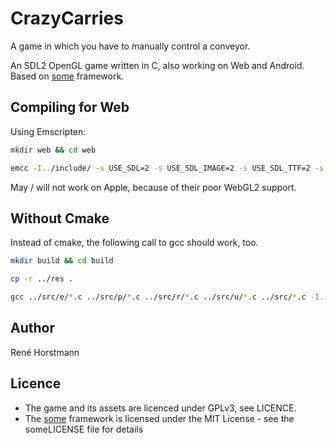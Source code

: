 # CrazyCarries

A game in which you have to manually control a conveyor.

An SDL2 OpenGL game written in C, also working on Web and Android. Based on [some](https://github.com/renehorstmann/some) framework.

## Compiling for Web

Using Emscripten:

```sh
mkdir web && cd web

emcc -I../include/ -s USE_SDL=2 -s USE_SDL_IMAGE=2 -s USE_SDL_TTF=2 -s FULL_ES3=1 -s SDL2_IMAGE_FORMATS='["png"]' --preload-file ../res -s ALLOW_MEMORY_GROWTH=1 -DOPTION_GLES -DOPTION_SDL -DOPTION_TTF ../src/e/*.c ../src/p/*.c ../src/r/*.c ../src/u/*.c ../src/*.c -o index.html
```

May / will not work on Apple, because of their poor WebGL2 support.

## Without Cmake

Instead of cmake, the following call to gcc should work, too.

```sh
mkdir build && cd build

cp -r ../res .

gcc ../src/e/*.c ../src/p/*.c ../src/r/*.c ../src/u/*.c ../src/*.c -I../include/ $(sdl2-config --cflags --libs) -lSDL2_image -lSDL2_ttf -lglew32 -lopengl32 -lglu32 -DOPTION_GLEW -DOPTION_SDL -DOPTION_TTF -o some
```

## Author

René Horstmann

## Licence

- The game and its assets are licenced under GPLv3, see LICENCE.
- The [some](https://github.com/renehorstmann/some) framework is licensed under the MIT License - see the someLICENSE file for details
